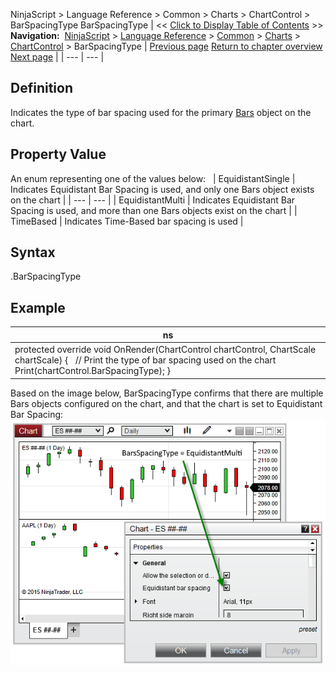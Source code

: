 ﻿
NinjaScript > Language Reference > Common > Charts > ChartControl > BarSpacingType
BarSpacingType
| << [Click to Display Table of Contents](barspacingtype.md) >> **Navigation:**     [NinjaScript](ninjascript-1.md) > [Language Reference](language_reference_wip-1.md) > [Common](common-1.md) > [Charts](chart-1.md) > [ChartControl](chartcontrol-1.md) > BarSpacingType | [Previous page](chartcontrol_barsarray-1.md) [Return to chapter overview](chartcontrol-1.md) [Next page](chartcontrol_barsperiod-1.md) |
| --- | --- |
## Definition
Indicates the type of bar spacing used for the primary [Bars](bars-1.md) object on the chart.
## 
## Property Value
An enum representing one of the values below:
 
| EquidistantSingle | Indicates Equidistant Bar Spacing is used, and only one Bars object exists on the chart |
| --- | --- |
| EquidistantMulti | Indicates Equidistant Bar Spacing is used, and more than one Bars objects exist on the chart |
| TimeBased | Indicates Time-Based bar spacing is used |
## 
## 
## Syntax
<ChartControl>.BarSpacingType
## 
## Example
| ns |
| --- |
| protected override void OnRender(ChartControl chartControl, ChartScale chartScale) {    // Print the type of bar spacing used on the chart    Print(chartControl.BarSpacingType); } |

Based on the image below, BarSpacingType confirms that there are multiple Bars objects configured on the chart, and that the chart is set to Equidistant Bar Spacing:
 
![ChartControl_BarSpacingType](chartcontrol_barspacingtype.png)

